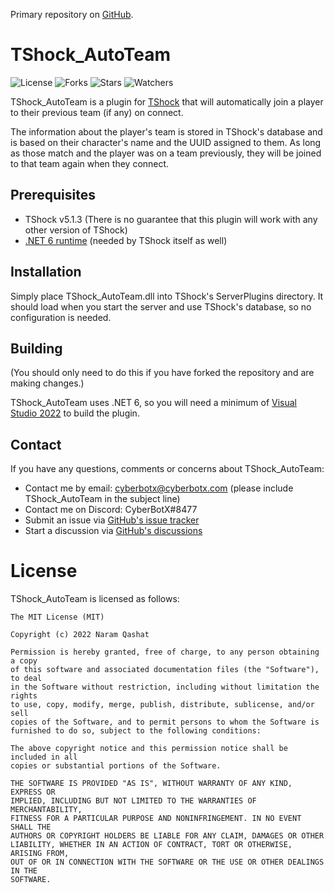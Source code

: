 Primary repository on [GitHub](https://github.com/CyberBotX/TShock_AutoTeam).

# TShock_AutoTeam

![License](https://img.shields.io/github/license/CyberBotX/TShock_AutoTeam?style=plastic)
![Forks](https://img.shields.io/github/forks/CyberBotX/TShock_AutoTeam?style=plastic)
![Stars](https://img.shields.io/github/stars/CyberBotX/TShock_AutoTeam?style=plastic)
![Watchers](https://img.shields.io/github/watchers/CyebrBotX/TShock_AutoTeam?style=plastic)

TShock_AutoTeam is a plugin for [TShock](https://github.com/Pryaxis/TShock) that will automatically join a player to their previous team (if any) on connect.

The information about the player's team is stored in TShock's database and is based on their character's name and the UUID assigned to them. As long as those match and the player was on a team previously, they will be joined to that team again when they connect.

## Prerequisites

* TShock v5.1.3 (There is no guarantee that this plugin will work with any other version of TShock)
* [.NET 6 runtime](https://dotnet.microsoft.com/en-us/download/dotnet/6.0) (needed by TShock itself as well)

## Installation

Simply place TShock_AutoTeam.dll into TShock's ServerPlugins directory. It should load when you start the server and use TShock's database, so no configuration is needed.

## Building

(You should only need to do this if you have forked the repository and are making changes.)

TShock_AutoTeam uses .NET 6, so you will need a minimum of [Visual Studio 2022](https://visualstudio.microsoft.com/) to build the plugin.

## Contact

If you have any questions, comments or concerns about TShock_AutoTeam:

* Contact me by email: cyberbotx@cyberbotx.com (please include TShock_AutoTeam in the subject line)
* Contact me on Discord: CyberBotX#8477
* Submit an issue via [GitHub's issue tracker](https://github.com/CyberBotX/TShock_AutoTeam/issues)
* Start a discussion via [GitHub's discussions](https://github.com/CyberBotX/TShock_AutoTeam/discussions)

# License

TShock_AutoTeam is licensed as follows:

```
The MIT License (MIT)

Copyright (c) 2022 Naram Qashat

Permission is hereby granted, free of charge, to any person obtaining a copy
of this software and associated documentation files (the "Software"), to deal
in the Software without restriction, including without limitation the rights
to use, copy, modify, merge, publish, distribute, sublicense, and/or sell
copies of the Software, and to permit persons to whom the Software is
furnished to do so, subject to the following conditions:

The above copyright notice and this permission notice shall be included in all
copies or substantial portions of the Software.

THE SOFTWARE IS PROVIDED "AS IS", WITHOUT WARRANTY OF ANY KIND, EXPRESS OR
IMPLIED, INCLUDING BUT NOT LIMITED TO THE WARRANTIES OF MERCHANTABILITY,
FITNESS FOR A PARTICULAR PURPOSE AND NONINFRINGEMENT. IN NO EVENT SHALL THE
AUTHORS OR COPYRIGHT HOLDERS BE LIABLE FOR ANY CLAIM, DAMAGES OR OTHER
LIABILITY, WHETHER IN AN ACTION OF CONTRACT, TORT OR OTHERWISE, ARISING FROM,
OUT OF OR IN CONNECTION WITH THE SOFTWARE OR THE USE OR OTHER DEALINGS IN THE
SOFTWARE.
```

